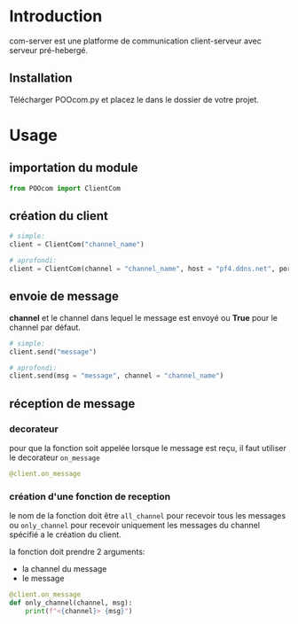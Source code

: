 # Introduction

com-server est une platforme de communication client-serveur avec serveur pré-hebergé.

## Installation

Télécharger POOcom.py et placez le dans le dossier de votre projet.

# Usage

## importation du module
```py
from POOcom import ClientCom
```

## création du client
```py
# simple:
client = ClientCom("channel_name")

# aprofondi:
client = ClientCom(channel = "channel_name", host = "pf4.ddns.net", port = 63535)
```


## envoie de message

**channel** et le channel dans lequel le message est envoyé ou **True** pour le channel par défaut.
```py
# simple:
client.send("message")

# aprofondi:
client.send(msg = "message", channel = "channel_name")
```

## réception de message

### decorateur

pour que la fonction soit appelée lorsque le message est reçu, il faut utiliser le decorateur `on_message`
```py
@client.on_message
```

### création d'une fonction de reception
le nom de la fonction doit être `all_channel` pour recevoir tous les messages ou `only_channel` pour recevoir uniquement les messages du channel spécifié a le création du client.

la fonction doit prendre 2 arguments:
- la channel du message
- le message

```py
@client.on_message
def only_channel(channel, msg):
    print(f"<{channel}> {msg}")
```